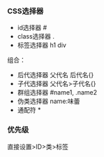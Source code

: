 ### CSS选择器
- id选择器  #
- class选择器 .
- 标签选择器 h1 div

组合：
- 后代选择器 父代名 后代名{}
- 子代选择器 父代名>子代名{}
- 群组选择器 #name1, .name2
- 伪类选择器 name:味蕾
- 通配符 *

### 优先级
直接设置>ID>类>标签